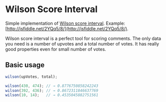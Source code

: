 Wilson Score Interval
=====================

Simple implementation of [Wilson score interval](http://en.wikipedia.org/wiki/Binomial_proportion_confidence_interval).
Example: [http://jsfiddle.net/2YQq5/8/](http://jsfiddle.net/2YQq5/8/).

Wilson score interval is a perfect tool for scoring comments. The only data you need is a number of upvotes and a total number of votes. It has really good properties even for small number of votes.

Basic usage
-----------

```js
wilson(upVotes, total);

wilson(430, 474); // → 0.8776750858242243
wilson(392, 436); // → 0.8672311846637769
wilson(10, 14);   // → 0.4535045882751561
```
